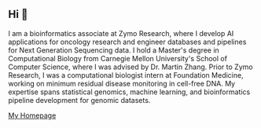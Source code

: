 ## Hi 👋

I am a bioinformatics associate at Zymo Research, where I develop AI applications for oncology research and engineer databases and pipelines for Next Generation Sequencing data. I hold a Master's degree in Computational Biology from Carnegie Mellon University's School of Computer Science, where I was advised by Dr. Martin Zhang. Prior to Zymo Research, I was a computational biologist intern at Foundation Medicine, working on minimum residual disease monitoring in cell-free DNA. My expertise spans statistical genomics, machine learning, and bioinformatics pipeline development for genomic datasets.

[My Homepage](https://gracedu008.github.io/gracedu008/)
